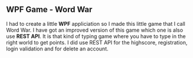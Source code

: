 ## WPF Game - Word War

I had to create a little **WPF** appliciation so I made this little game that I call Word War. I have got an improved version of this game which one is also use **REST API**. It is that kind of typing game where you have to type in the right world to get points. I did use REST API for the highscore, registration, login validation and for delete an account.

